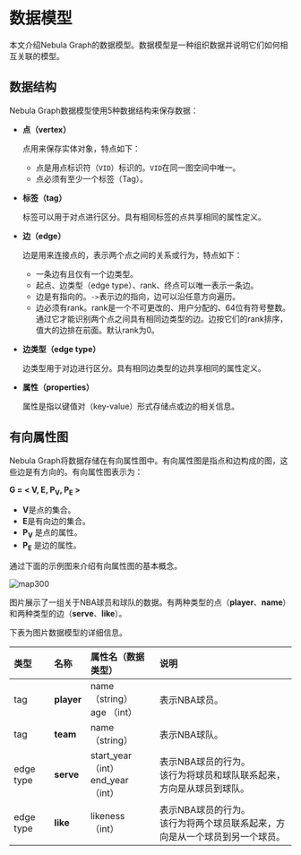 # 数据模型

本文介绍Nebula Graph的数据模型。数据模型是一种组织数据并说明它们如何相互关联的模型。

## 数据结构

Nebula Graph数据模型使用5种数据结构来保存数据：

- **点（vertex）**

  点用来保存实体对象，特点如下：

  - 点是用点标识符（`VID`）标识的。`VID`在同一图空间中唯一。
  - 点必须有至少一个标签（Tag）。

- **标签（tag）**

  标签可以用于对点进行区分。具有相同标签的点共享相同的属性定义。

- **边（edge）**

  边是用来连接点的，表示两个点之间的关系或行为，特点如下：

  - 一条边有且仅有一个边类型。
  - 起点、边类型（edge type）、rank、终点可以唯一表示一条边。
  - 边是有指向的。`->`表示边的指向，边可以沿任意方向遍历。
  - 边必须有rank。rank是一个不可更改的、用户分配的、64位有符号整数。通过它才能识别两个点之间具有相同边类型的边。边按它们的rank排序，值大的边排在前面。默认rank为0。
  
- **边类型（edge type）**

  边类型用于对边进行区分。具有相同边类型的边共享相同的属性定义。

- **属性（properties）**

  属性是指以键值对（key-value）形式存储点或边的相关信息。

## 有向属性图

Nebula Graph将数据存储在有向属性图中。有向属性图是指点和边构成的图，这些边是有方向的。有向属性图表示为：

**G = < V, E, P<sub>V</sub>, P<sub>E</sub> >**

- **V**是点的集合。
- **E**是有向边的集合。
- **P<sub>V</sub>** 是点的属性。
- **P<sub>E</sub>** 是边的属性。

通过下面的示例图来介绍有向属性图的基本概念。

![map300](https://user-images.githubusercontent.com/42762957/64932536-51b1f800-d872-11e9-9016-c2634b1eeed6.png)

图片展示了一组关于NBA球员和球队的数据。有两种类型的点（**player**、**name**）和两种类型的边（**serve**、**like**）。

下表为图片数据模型的详细信息。

| 类型 | 名称 | 属性名（数据类型） | 说明 |
| :--- | :--- | :---| :--- |
|tag|  **player**      | name （string） <br>age （int）  | 表示NBA球员。  |
|tag|   **team** |  name （string） |  表示NBA球队。 |
|edge type|  **serve**  |  start_year （int） <br> end_year （int） | 表示NBA球员的行为。<br>该行为将球员和球队联系起来，方向是从球员到球队。  |
|edge type|  **like**  | likeness （int）  | 表示NBA球员的行为。<br>该行为将两个球员联系起来，方向是从一个球员到另一个球员。  |

